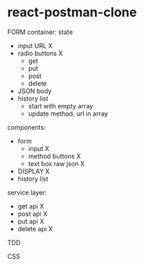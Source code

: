 # react-postman-clone

FORM
container:
state

- input URL X
- radio buttons X
  - get
  - put
  - post
  - delete
- JSON body
- history list
  - start with empty array
  - update method, url in array

components:

- form
  - input X
  - method buttons X
  - text box raw json X
- DISPLAY X
- history list

service layer:

- get api X
- post api X
- put api X
- delete api X

TDD

CSS
